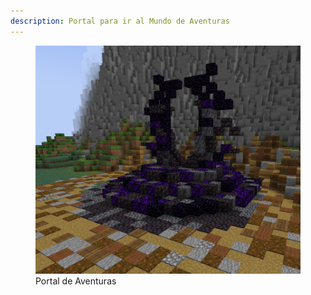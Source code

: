 ```yaml
---
description: Portal para ir al Mundo de Aventuras
---
```

<figure>
    <img src="/.gitbook/assets/img/preview/adventure_portal.png" alt="">
    <figcaption>Portal de Aventuras</figcaption>
</figure>

